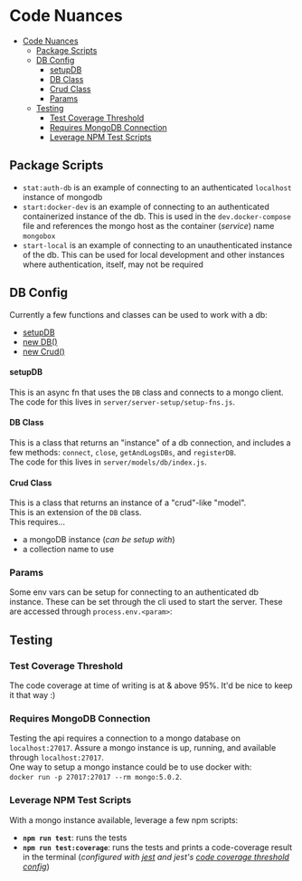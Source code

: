 # Code Nuances

- [Code Nuances](#code-nuances)
  - [Package Scripts](#package-scripts)
  - [DB Config](#db-config)
    - [setupDB](#setupdb)
    - [DB Class](#db-class)
    - [Crud Class](#crud-class)
    - [Params](#params)
  - [Testing](#testing)
    - [Test Coverage Threshold](#test-coverage-threshold)
    - [Requires MongoDB Connection](#requires-mongodb-connection)
    - [Leverage NPM Test Scripts](#leverage-npm-test-scripts)

## Package Scripts

- `stat:auth-db` is an example of connecting to an authenticated `localhost` instance of mongodb
- `start:docker-dev` is an example of connecting to an authenticated containerized instance of the db. This is used in the `dev.docker-compose` file and references the mongo host as the container (_service_) name `mongobox`
- `start-local` is an example of connecting to an unauthenticated instance of the db. This can be used for local development and other instances where authentication, itself, may not be required

## DB Config

Currently a few functions and classes can be used to work with a db:

- [setupDB](#setupdb)
- [new DB()](#db-class)
- [new Crud()](#crud-class)

#### setupDB

This is an async fn that uses the `DB` class and connects to a mongo client.  
The code for this lives in `server/server-setup/setup-fns.js`.

#### DB Class

This is a class that returns an "instance" of a db connection, and includes a few methods: `connect`, `close`, `getAndLogsDBs`, and `registerDB`.  
The code for this lives in `server/models/db/index.js`.

#### Crud Class

This is a class that returns an instance of a "crud"-like "model".  
This is an extension of the `DB` class.  
This requires...

- a mongoDB instance (_can be setup with_)
- a collection name to use

### Params

Some env vars can be setup for connecting to an authenticated db instance. These can be set through the cli used to start the server. These are accessed through `process.env.<param>`:

## Testing

### Test Coverage Threshold

The code coverage at time of writing is at & above 95%. It'd be nice to keep it that way :)

### Requires MongoDB Connection

Testing the api requires a connection to a mongo database on `localhost:27017`. Assure a mongo instance is up, running, and available through `localhost:27017`.  
One way to setup a mongo instance could be to use docker with:  
`docker run -p 27017:27017 --rm mongo:5.0.2`.

### Leverage NPM Test Scripts

With a mongo instance available, leverage a few npm scripts:

- **`npm run test`**: runs the tests
- **`npm run test:coverage`**: runs the tests and prints a code-coverage result in the terminal (_configured with [jest](https://jestjs.io/) and jest's [code coverage threshold config](https://jestjs.io/docs/configuration#coveragethreshold-object)_)
